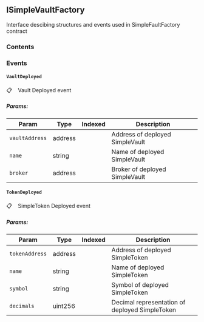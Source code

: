 ## ISimpleVaultFactory

Interface descibing structures and events used in SimpleFaultFactory contract

### Contents

<!-- START doctoc -->
<!-- END doctoc -->

### Events

#### `VaultDeployed`

📋 &nbsp;&nbsp;
Vault Deployed event

##### Params:

| Param          | Type    | Indexed | Description                     |
| -------------- | ------- | :-----: | ------------------------------- |
| `vaultAddress` | address |         | Address of deployed SimpleVault |
| `name`         | string  |         | Name of deployed SimpleVault    |
| `broker`       | address |         | Broker of deployed SimpleVault  |

#### `TokenDeployed`

📋 &nbsp;&nbsp;
SimpleToken Deployed event

##### Params:

| Param          | Type    | Indexed | Description                                    |
| -------------- | ------- | :-----: | ---------------------------------------------- |
| `tokenAddress` | address |         | Address of deployed SimpleToken                |
| `name`         | string  |         | Name of deployed SimpleToken                   |
| `symbol`       | string  |         | Symbol of deployed SimpleToken                 |
| `decimals`     | uint256 |         | Decimal representation of deployed SimpleToken |
